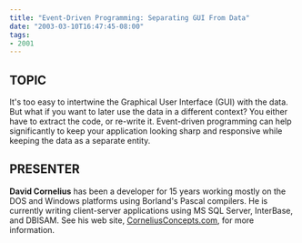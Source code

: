 ```yaml
---
title: "Event-Driven Programming: Separating GUI From Data"
date: "2003-03-10T16:47:45-08:00"
tags:
- 2001
---
```

## TOPIC ##

It's too easy to intertwine the Graphical User Interface (GUI) with the data.  But what if you want to later use the data in a different context?  You either have to extract the code, or re-write it. Event-driven programming can help significantly to keep your application looking sharp and responsive while keeping the data as a separate entity.

## PRESENTER ##

**David Cornelius** has been a developer for 15 years working mostly on the DOS and Windows platforms using Borland's Pascal compilers. He is currently writing client-server applications using MS SQL Server, InterBase, and DBISAM.  See his web site, [CorneliusConcepts.com](http://CorneliusConcepts.com), for more information.

